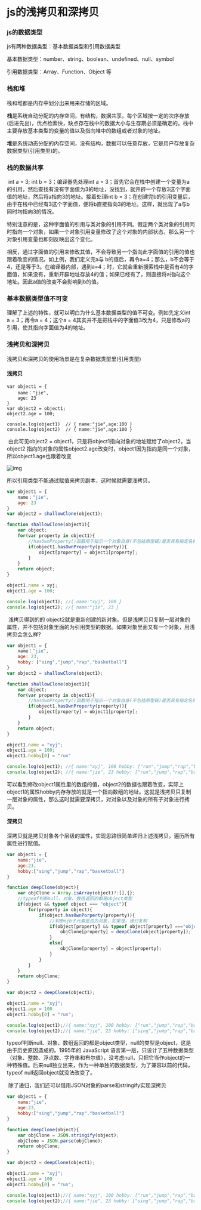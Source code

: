 # js的浅拷贝和深拷贝

### js的数据类型

js有两种数据类型：基本数据类型和引用数据类型

基本数据类型：number、string、boolean、undefined、null、symbol

引用数据类型：Array、Function、Object 等

### 栈和堆

栈和堆都是内存中划分出来用来存储的区域。

**栈**是系统自动分配的内存空间，有结构，数据共享，每个区域按一定的次序存放(后进先出)，优点检索快，缺点存在栈中的数据大小与生存期必须是确定的。栈中主要存放基本类型的变量的值以及指向堆中的数组或者对象的地址。

**堆**是系统动态分配的内存空间，没有结构，数据可以任意存放，它是用户存放复杂数据类型(引用类型)的。

### 栈的数据共享

​		int a = 3; int b = 3；编译器先处理int a = 3；首先它会在栈中创建一个变量为a的引用，然后查找有没有字面值为3的地址，没找到，就开辟一个存放3这个字面值的地址，然后将a指向3的地址。接着处理int b = 3；在创建完b的引用变量后，由于在栈中已经有3这个字面值，便将b直接指向3的地址。这样，就出现了a与b同时均指向3的情况。

​		特别注意的是，这种字面值的引用与类对象的引用不同。假定两个类对象的引用同时指向一个对象，如果一个对象引用变量修改了这个对象的内部状态，那么另一个对象引用变量也即刻反映出这个变化。

​		相反，通过字面值的引用来修改其值，不会导致另一个指向此字面值的引用的值也跟着改变的情况。如上例，我们定义完a与 b的值后，再令a=4；那么，b不会等于4，还是等于3。在编译器内部，遇到a=4；时，它就会重新搜索栈中是否有4的字面值，如果没有，重新开辟地址存放4的值；如果已经有了，则直接将a指向这个地址。因此a值的改变不会影响到b的值。

### 基本数据类型值不可变

​		理解了上述的特性，就可以明白为什么基本数据类型的值不可变。例如先定义int a = 3；再令a = 4；这个a = 4其实并不是把栈中的字面值3改为4，只是修改a的引用，使其指向字面值为4的地址。

### 浅拷贝和深拷贝

浅拷贝和深拷贝的使用场景是在复杂数据类型里(引用类型)

####   浅拷贝

```
var object1 = {
    name："jie",
    age: 23
}
var object2 = object1;
object2.age = 100;

console.log(object1)  // { name:"jie",age:100 }
console.log(object2)  // { name:"jie",age:100 }

```

​		由此可见object2 = object1，只是将object1指向对象的地址赋给了object2，当object2 指向的对象的属性object2.age改变时，object1因为指向是同一个对象，所以object1.age也跟着改变

![img](https://img-blog.csdnimg.cn/20190803160301666.png)

所以引用类型不能通过赋值来拷贝副本，这时候就需要浅拷贝。

```javascript
var object1 = {
    name："jie",
    age: 23
}
var object2 = shallowClone(object1);

function shallowClone(object1){
    var object;
    for(var property in object1){
        //hasOwnProperty()函数用于指示一个对象自身(不包括原型链)是否具有指定名称的属性
        if(object1.hasOwnProperty(property)){
            object[property] = object1[property];
        }
    }
    return object;
}

object1.name = xyj;
object1.age = 100;

console.log(object1); //{ name:"xyj", 100 }
console.log(object2); //{ name:"jie", 23 }
```

​		浅拷贝得到的的 object2就是重新创建的新对象。但是浅拷贝只复制一层对象的属性，并不包括对象里面的为引用类型的数据。如果对象里面又有一个对象，用浅拷贝会怎么样?

```javascript
var object1 = {
    name："jie",
    age: 23,
    hobby: ["sing","jump","rap","basketball"]
}
var object2 = shallowClone(object1);

function shallowClone(object1){
    var object;
    for(var property in object1){
        //hasOwnProperty()函数用于指示一个对象自身(不包括原型链)是否具有指定名称的属性
        if(object1.hasOwnProperty(property)){
            object[property] = object1[property];
        }
    }
    return object;
}

object1.name = "xyj";
object1.age = 100;
object1.hobby[0] = "run"

console.log(object1); //{ name:"xyj", 100 hobby: ["run","jump","rap","basketball"]}
console.log(object2); //{ name:"jie", 23 hobby: ["run","jump","rap","basketball"]}
```

​		可以看到修改object1属性里的数组的值，object2的数据也跟着改变，实际上object1的属性hobby内存存放的就是一个指向数组的地址。这就是浅拷贝只复制一层对象的属性，那么这时就需要深拷贝，对对象以及对象的所有子对象进行拷贝。

####   深拷贝

深拷贝就是拷贝对象各个层级的属性，实现思路很简单递归上述浅拷贝，遍历所有属性进行赋值。

```javascript
var object1 = {
    name:"jie",
    age:23,
    hobby:["sing","jump","rap","basketball"]
}

function deepClone(object){
    var objClone = Array.isArray(object)?:[],{};
    //typeof判断null、对象、数组返回的都是object类型
    if(object && typeof object === "object"){
        for(property in object){
            if(object.hasOwnPorperty(property)){
                //判断ojb子元素是否为对象，如果是，递归复制
                if(object[property] && typeof object[property] ==="object"){
                    objClone[property] = deepClone(object[property]);
                }
                else{
                    objClone[property] = object[property];
                }
            }
        }    
    }
    return objClone;
}

var object2 = deepClone(object1);

object1.name = "xyj";
object1.age = 100
object1.hobby[0] = "run";

console.log(object1);//{ name:"xyj", 100 hobby: ["run","jump","rap","basketball"]}
console.log(object2);//{ name:"jie", 23 hobby: ["sing","jump","rap","basketball"]}
```

​		typeof判断null、对象、数组返回的都是object类型，null的类型是object，这是由于历史原因造成的。1995年的 JavaScript 语言第一版，只设计了五种数据类型（对象、整数、浮点数、字符串和布尔值），没考虑null，只把它当作object的一种特殊值。后来null独立出来，作为一种单独的数据类型，为了兼容以前的代码，typeof null返回object就没法改变了。

​		除了递归，我们还可以借用JSON对象的parse和stringify实现深拷贝

```javascript
var object1 = {
    name:"jie",
    age:23,
    hobby:["sing","jump","rap","basketball"]
}

function deepClone(object){
    var objClone = JSON.stringify(object);
    objClone = JSON.parse(objClone);
    return objClone;
}

var object2 = deepClone(object1);

object1.name = "xyj";
object1.age = 100
object1.hobby[0] = "run";

console.log(object1);//{ name:"xyj", 100 hobby: ["run","jump","rap","basketball"]}
console.log(object2);//{ name:"jie", 23 hobby: ["sing","jump","rap","basketball"]}
```

